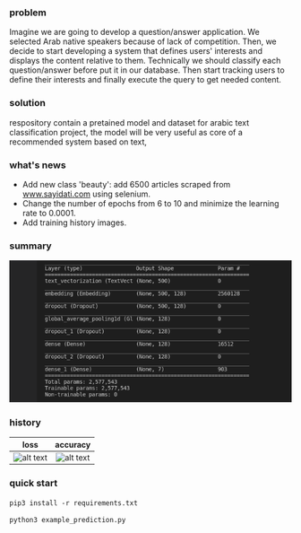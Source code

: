 ### problem
Imagine we are going to develop a question/answer application.  We selected Arab native speakers because of lack of competition. Then, we decide to start developing a system that defines users' interests and displays the content relative to them.
Technically we should classify each question/answer before put it in our database. Then start tracking users to define their interests and finally execute the query to get needed content.
### solution
respository contain a pretained model and dataset for arabic text classification project, the model will be very useful as core of a recommended system based on text,
### what's news 
- Add new class 'beauty': add 6500 articles scraped from www.sayidati.com using selenium.
- Change the number of epochs from 6 to 10 and minimize the learning rate to 0.0001.
- Add training history images.
### summary
![alt text](https://github.com/aizen991/arabic-text-classification/blob/main/Screenshot%20from%202021-10-02%2019-07-42.png)
### history
loss            |  accuracy
:-------------------------:|:-------------------------:
![alt text](https://github.com/aizen991/conclusion/blob/add-beauty-class/loss.png) | ![alt text](https://github.com/aizen991/conclusion/blob/add-beauty-class/accurancy.png)




### quick start

```
pip3 install -r requirements.txt
```
```
python3 example_prediction.py
```


